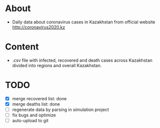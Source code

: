 # About
- Daily data about coronavirus cases in Kazakhstan from official website http://coronavirus2020.kz

# Content
- .csv file with infected, recovered and death cases across Kazakhstan divided into regions and overall Kazakhstan.

# TODO
- [x] merge recovered list: done
- [x] merge deaths list: done
- [ ] regenerate data by parsing in simulation project
- [ ] fix bugs and optimize
- [ ] auto-upload to git
